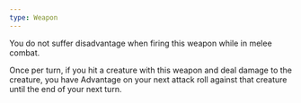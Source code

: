 ```yaml
---
type: Weapon
---
```

You do not suffer disadvantage when firing this weapon while in melee combat.

Once per turn, if you hit a creature with this weapon and deal damage to the creature, you have Advantage on your next attack roll against that creature until the end of your next turn.